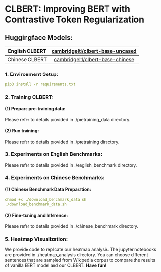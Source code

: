 # CLBERT: Improving BERT with Contrastive Token Regularization

## Huggingface Models:
|English CLBERT|[cambridgeltl/clbert-base-uncased](https://huggingface.co/cambridgeltl/clbert-base-uncased)|
|:-------------:|:-------------:|
|Chinese CLBERT|[cambridgeltl/clbert-base-chinese](https://huggingface.co/cambridgeltl/clbert-base-chinese)|

### 1. Environment Setup:
```yaml
pip3 install -r requirements.txt
```
### 2. Training CLBERT:
#### (1) Prepare pre-training data:
Please refer to details provided in ./pretraining_data directory.
#### (2) Run training:
Please refer to details provided in ./pretraining directory.

### 3. Experiments on English Benchmarks:
Please refer to details provided in ./english_benchmark directory.

### 4. Experiments on Chinese Benchmarks:
#### (1) Chinese Benchmark Data Preparation:
```yaml
chmod +x ./download_benchmark_data.sh
./download_benchmark_data.sh
```
#### (2) Fine-tuning and Inference:
Please refer to details provided in ./chinese_benchmark directory.

### 5. Heatmap Visualization:
We provide code to replicate our heatmap analysis. The jupyter notebooks are provided in ./heatmap_analysis directory. You can choose different sentences that are sampled from Wikipedia corpus to compare the results of vanilla BERT model and our CLBERT. **Have fun!**


